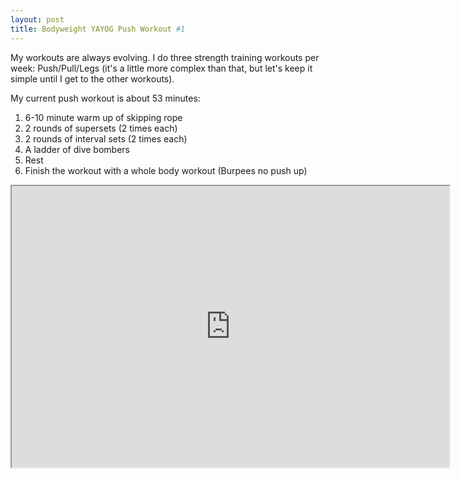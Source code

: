 ```yaml
---
layout: post
title: Bodyweight YAYOG Push Workout #1
---
```


My workouts are always evolving. I do three strength training workouts per week: Push/Pull/Legs (it's a little more complex than that, but let's keep it simple until I get to the other workouts).

My current push workout is about 53 minutes:

1. 6-10 minute warm up of skipping rope
1. 2 rounds of supersets (2 times each)
1. 2 rounds of interval sets (2 times each)
1. A ladder of dive bombers
1. Rest
1. Finish the workout with a whole body workout (Burpees no push up)

<iframe src="https://docs.google.com/spreadsheets/d/1rr2wnnHUgb2IH8vyBZTx4lBXLL5R310pVwFHZDLDLeM/pubhtml?widget=true&amp;headers=false" height="450" width="700"></iframe>